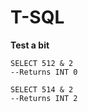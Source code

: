 ﻿T-SQL
=====

**Test a bit**

    SELECT 512 & 2
    --Returns INT 0
    
    SELECT 514 & 2
    --Returns INT 2